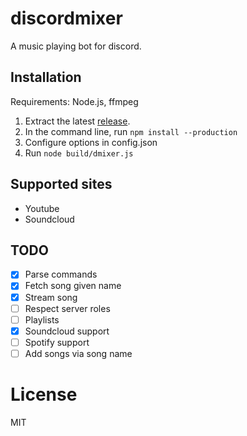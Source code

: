 # discordmixer

A music playing bot for discord.

## Installation

Requirements: Node.js, ffmpeg

1. Extract the latest [release](https://github.com/subnomo/discordmixer/releases).
2. In the command line, run `npm install --production`
3. Configure options in config.json
4. Run `node build/dmixer.js`

## Supported sites

- Youtube
- Soundcloud

## TODO

- [x] Parse commands
- [x] Fetch song given name
- [x] Stream song
- [ ] Respect server roles
- [ ] Playlists
- [x] Soundcloud support
- [ ] Spotify support
- [ ] Add songs via song name

# License

MIT